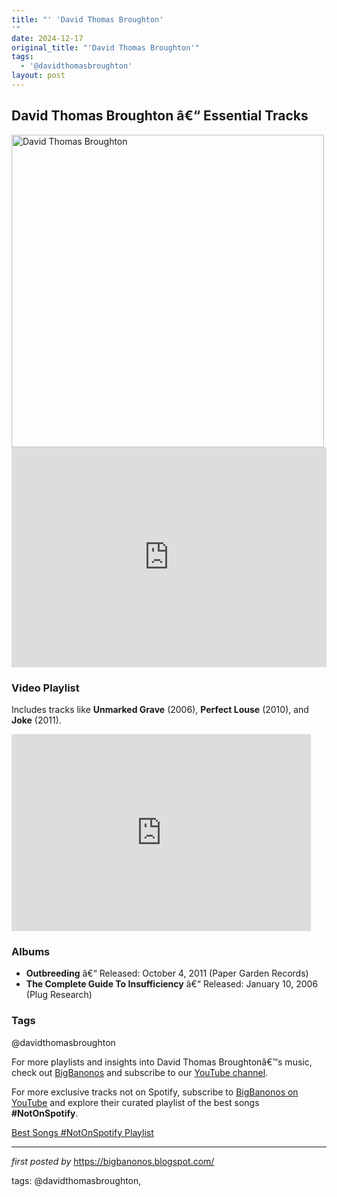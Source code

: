 ```yaml
---
title: "' 'David Thomas Broughton'
'"
date: 2024-12-17
original_title: "'David Thomas Broughton'"
tags:
  - '@davidthomasbroughton'
layout: post
---
```

<h2>David Thomas Broughton â€“ Essential Tracks</h2> <div > <img src="https://snipelondon.com/images/661.png" alt="David Thomas Broughton" width="500" />
</div> <iframe src="https://open.spotify.com/embed/playlist/5qHQwtcNyvfxQBb63WCjxQ?utm_source=generator" width="100%" height="352" frameborder="0" allow="autoplay; clipboard-write; encrypted-media; fullscreen; picture-in-picture" loading="lazy"></iframe> <h3>Video Playlist</h3>
<p>Includes tracks like <strong>Unmarked Grave</strong> (2006), <strong>Perfect Louse</strong> (2010), and <strong>Joke</strong> (2011).</p>
<iframe allowfullscreen="" frameborder="0" height="315" src="https://www.youtube.com/embed/Ecb59U8GJn4?list=PLtuNtuTatqI1yS8S5AFstRu9UnacFV3-Z" width="95%"></iframe> <h3>Albums</h3>
<ul> <li><strong>Outbreeding</strong> â€“ Released: October 4, 2011 (Paper Garden Records)</li> <li><strong>The Complete Guide To Insufficiency</strong> â€“ Released: January 10, 2006 (Plug Research)</li>
</ul> <h3>Tags</h3>
<p>@davidthomasbroughton</p> <p>For more playlists and insights into David Thomas Broughtonâ€™s music, check out <a href="https://bigbanonos.blogspot.com/" target="_blank">BigBanonos</a> and subscribe to our <a href="https://www.youtube.com/@BigBanonos" target="_blank">YouTube channel</a>.</p>


<!--Subscribe and Playlist Links-->
<div>
    <p>For more exclusive tracks not on Spotify, subscribe to <a href="https://www.youtube.com/@BigBanonos" target="_blank">BigBanonos on YouTube</a> and explore their curated playlist of the best songs <strong>#NotOnSpotify</strong>.</p>
    <p><a href="https://www.youtube.com/playlist?list=PLtuNtuTatqI0kFahUCbtbfenC_ET5O_tr" target="_blank">Best Songs #NotOnSpotify Playlist<br /></a></p></div>

<hr />

<p><em>first posted by</em> <a href="https://bigbanonos.blogspot.com/" rel="noopener" target="_new">https://bigbanonos.blogspot.com/</a></p>

<p>tags: @davidthomasbroughton,</p>
